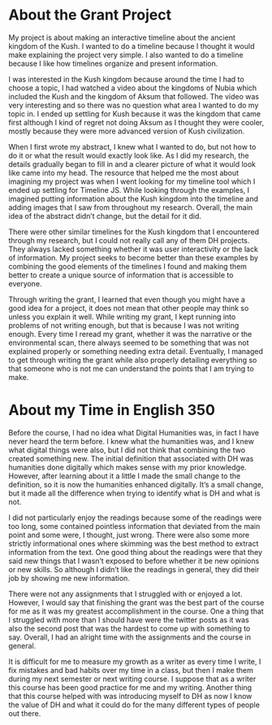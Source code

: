 # About the Grant Project
My project is about making an interactive timeline about the ancient kingdom of the Kush. I wanted to do a timeline because I thought it would make explaining the project very simple. I also wanted to do a timeline because I like how timelines organize and present information.

I was interested in the Kush kingdom because around the time I had to choose a topic, I had watched a video about the kingdoms of Nubia which included the Kush and the kingdom of Aksum that followed. The video was very interesting and so there was no question what area I wanted to do my topic in. I ended up settling for Kush because it was the kingdom that came first although I kind of regret not doing Aksum as I thought they were cooler, mostly because they were more advanced version of Kush civilization.

When I first wrote my abstract, I knew what I wanted to do, but not how to do it or what the result would exactly look like. As I did my research, the details gradually began to fill in and a clearer picture of what it would look like came into my head. The resource that helped me the most about imagining my project was when I went looking for my timeline tool which I ended up settling for Timeline JS. While looking through the examples, I imagined putting information about the Kush kingdom into the timeline and adding images that I saw from throughout my research. Overall, the main idea of the abstract didn’t change, but the detail for it did.

There were other similar timelines for the Kush kingdom that I encountered through my research, but I could not really call any of them DH projects. They always lacked something whether it was user interactivity or the lack of information. My project seeks to become better than these examples by combining the good elements of the timelines I found and making them better to create a unique source of information that is accessible to everyone. 

Through writing the grant, I learned that even though you might have a good idea for a project, it does not mean that other people may think so unless you explain it well. While writing my grant, I kept running into problems of not writing enough, but that is because I was not writing enough. Every time I reread my grant, whether it was the narrative or the environmental scan, there always seemed to be something that was not explained properly or something needing extra detail. Eventually, I managed to get through writing the grant while also properly detailing everything so that someone who is not me can understand the points that I am trying to make.
# About my Time in English 350
Before the course, I had no idea what Digital Humanities was, in fact I have never heard the term before. I knew what the humanities was, and I knew what digital things were also, but I did not think that combining the two created something new. The initial definition that associated with DH was humanities done digitally which makes sense with my prior knowledge. However, after learning about it a little I made the small change to the definition, so it is now the humanities enhanced digitally. It’s a small change, but it made all the difference when trying to identify what is DH and what is not.

I did not particularly enjoy the readings because some of the readings were too long, some contained pointless information that deviated from the main point and some were, I thought, just wrong. There were also some more strictly informational ones where skimming was the best method to extract information from the text. One good thing about the readings were that they said new things that I wasn’t exposed to before whether it be new opinions or new skills. So although I didn’t like the readings in general, they did their job by showing me new information.

There were not any assignments that I struggled with or enjoyed a lot. However, I would say that finishing the grant was the best part of the course for me as it was my greatest accomplishment in the course. One a thing that I struggled with more than I should have were the twitter posts as it was also the second post that was the hardest to come up with something to say. Overall, I had an alright time with the assignments and the course in general.

It is difficult for me to measure my growth as a writer as every time I write, I fix mistakes and bad habits over my time in a class, but then I make them during my next semester or next writing course. I suppose that as a writer this course has been good practice for me and my writing. Another thing that this course helped with was introducing myself to DH as now I know the value of DH and what it could do for the many different types of people out there.

